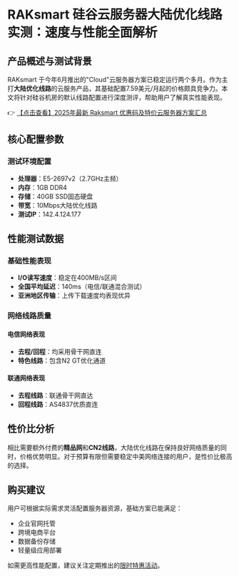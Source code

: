 # RAKsmart 硅谷云服务器大陆优化线路实测：速度与性能全面解析

## 产品概述与测试背景

RAKsmart 于今年6月推出的"Cloud"云服务器方案已稳定运行两个多月。作为主打**大陆优化线路**的云服务产品，其基础配置7.59美元/月起的价格颇具竞争力。本文将针对硅谷机房的默认线路配置进行深度测评，帮助用户了解真实性能表现。

👉 [【点击查看】2025年最新 Raksmart 优惠码及特价云服务器方案汇总](https://bit.ly/raksmart)

## 核心配置参数

### 测试环境配置
- **处理器**：E5-2697v2（2.7GHz主频）
- **内存**：1GB DDR4
- **存储**：40GB SSD固态硬盘
- **带宽**：10Mbps大陆优化线路
- **测试IP**：142.4.124.177

## 性能测试数据

### 基础性能表现
- **I/O读写速度**：稳定在400MB/s区间
- **全国平均延迟**：140ms（电信/联通混合测试）
- **亚洲地区传输**：上传下载速度均表现优异

### 网络线路质量
#### 电信网络表现
- **去程/回程**：均采用骨干网直连
- **特色线路**：包含N2 GT优化通道

#### 联通网络表现
- **去程线路**：联通骨干网直达
- **回程线路**：AS4837优质直连

## 性价比分析

相比需要额外付费的**精品网**和**CN2线路**，大陆优化线路在保持良好网络质量的同时，价格优势明显。对于预算有限但需要稳定中美网络连接的用户，是性价比极高的选择。

## 购买建议

用户可根据实际需求灵活配置服务器资源，基础方案已能满足：
- 企业官网托管
- 跨境电商平台
- 数据备份存储
- 轻量级应用部署

如需更高性能配置，建议关注定期推出的[限时特惠活动](https://bit.ly/raksmart)。